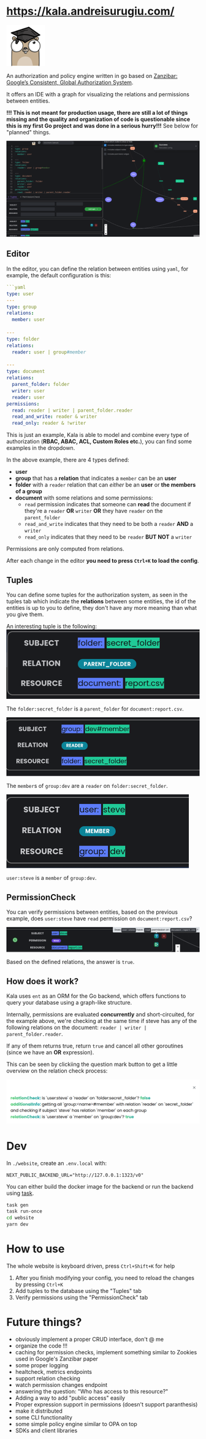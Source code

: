 # https://kala.andreisurugiu.com/

<img src="./img/logo.png" width="100"/>

An authorization and policy engine written in go based on [Zanzibar: Google’s Consistent, Global Authorization System](https://storage.googleapis.com/pub-tools-public-publication-data/pdf/10683a8987dbf0c6d4edcafb9b4f05cc9de5974a.pdf).

It offers an IDE with a graph for visualizing the relations and permissions between entities.

**!!! This is not meant for production usage, there are still a lot of things missing and the quality and organization of code is questionable since this is my first Go project and was done in a serious hurry!!!** See below for "planned" things.

![graph](./img/graph.png)

## Editor

In the editor, you can define the relation between entities using `yaml`, for example, the default configuration is this:

````yaml
```yaml
type: user
---
type: group
relations:
  member: user

---
type: folder
relations:
  reader: user | group#member

---
type: document
relations:
  parent_folder: folder
  writer: user
  reader: user
permissions:
  read: reader | writer | parent_folder.reader
  read_and_write: reader & writer
  read_only: reader & !writer
````

This is just an example, Kala is able to model and combine every type of authorization (**RBAC, ABAC, ACL, Custom Roles etc.**), you can find some examples in the dropdown.

In the above example, there are 4 types defined:

- **user**
- **group** that has a **relation** that indicates a `member` can be an **user**
- **folder** with a `reader` relation that can _either_ be an **user** or **the members of a group**
- **document** with some relations and some permissions:
  - `read` permission indicates that someone can **read** the document if they're a `reader` **OR** `writer` **OR** they have `reader` on the `parent_folder`
  - `read_and_write` indicates that they need to be both a `reader` **AND** a `writer`
  - `read_only` indicates that they need to be `reader` **BUT NOT** a `writer`

Permissions are only computed from relations.

After each change in the editor **you need to press `Ctrl+K` to load the config**.

## Tuples

You can define some tuples for the authorization system, as seen in the tuples tab which indicate the **relations** between some entities, the id of the entities is up to you to define, they don't have any more meaning than what you give them.

An interesting tuple is the following:
![parent](./img/1_parent.png)

The `folder:secret_folder` is a `parent_folder` for `document:report.csv`.

![parent2](./img/2_dev_reader.png)

The `member`s of `group:dev` are a `reader` on `folder:secret_folder`.

![parent3](./img/3_steve_member.png)

`user:steve` is a `member` of `group:dev`.

## PermissionCheck

You can verify permissions between entities, based on the previous example, does `user:steve` have `read` permission on `document:report.csv`?

![parent4](./img/4_perm_check.png)

Based on the defined relations, the answer is `true`.

## How does it work?

Kala uses `ent` as an ORM for the Go backend, which offers functions to query your database using a graph-like structure.

Internally, permissions are evaluated **concurrently** and short-circuited, for the example above, we're checking at the same time if steve has any of the following relations on the document: `reader | writer | parent_folder.reader`.

If any of them returns true, return `true` and cancel all other goroutines (since we have an **OR** expression).

This can be seen by clickiing the question mark button to get a little overview on the relation check process:

![parent5](./img/5_relationcheck.png)

# Dev

In `./website`, create an `.env.local` with:

```
NEXT_PUBLIC_BACKEND_URL="http://127.0.0.1:1323/v0"
```

You can either build the docker image for the backend or run the backend using [task](https://taskfile.dev/).

```sh
task gen
task run-once
cd website
yarn dev
```

# How to use

The whole website is keyboard driven, press `Ctrl+Shift+K` for help

1. After you finish modifying your config, you need to reload the changes by pressing `Ctrl+K`
2. Add tuples to the database using the "Tuples" tab
3. Verify permissions using the "PermissionCheck" tab

# Future things?

- obviously implement a proper CRUD interface, don't @ me
- organize the code !!!
- caching for permission checks, implement something similar to Zookies used in Google's Zanzibar paper
- some proper logging
- healtcheck, metrics endpoints
- support relation checking
- watch permission changes endpoint
- answering the question: "Who has access to this resource?"
- Adding a way to add "public access" easily
- Proper expression support in permissions (doesn't support paranthesis)
- make it distributed
- some CLI functionality
- some simple policy engine similar to OPA on top
- SDKs and client libraries
